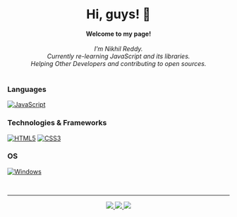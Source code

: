 <h1 align="center">Hi, guys! 👋</h1>

<p align="center">
    <b>Welcome to my page!</b><br><br>
    <i>
        I'm Nikhil Reddy.<br>
        Currently re-learning JavaScript and its libraries.<br>
        Helping Other Developers and contributing to open sources.<br>
    </i><br>
    
</p>

### Languages

[![JavaScript](https://img.shields.io/badge/javascript-black?style=for-the-badge&logo=javascript)](https://github.com/NikhilReddyManda)

### Technologies & Frameworks

[![HTML5](https://img.shields.io/badge/html5-black?style=for-the-badge&logo=html5)](https://hub.docker.com/u/NikhilReddyManda)
[![CSS3](https://img.shields.io/badge/css3-black?style=for-the-badge&logo=css3)](https://hub.docker.com/u/NikhilReddyManda)

### OS
[![Windows](https://img.shields.io/badge/Windows-black?style=for-the-badge&logo=Windows)](https://github.com/NikhilReddyManda)

<br>

-----

<p align="center">
  <a href="https://github.com/NikhilReddyManda">
    <img src="http://github-profile-summary-cards.vercel.app/api/cards/profile-details?username=NikhilReddyManda&theme=transparent" />
  </a>
  <a href="https://github.com/NikhilReddyManda">
    <img src="https://github-readme-streak-stats.herokuapp.com/?user=NikhilReddyManda&hide_border=true&card_width=338&theme=transparent" />
  </a>
  <a href="https://github.com/NikhilReddyManda">
    <img src="http://github-profile-summary-cards.vercel.app/api/cards/stats?username=NikhilReddyManda&theme=transparent" />
  </a>
</p>
